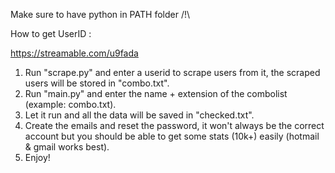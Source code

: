 Make sure to have python in PATH folder /!\

How to get UserID : 

https://streamable.com/u9fada

1. Run "scrape.py" and enter a userid to scrape users from it, the scraped users will be stored in "combo.txt".
2. Run "main.py" and enter the name + extension of the combolist (example: combo.txt).
3. Let it run and all the data will be saved in "checked.txt".
4. Create the emails and reset the password, it won't always be the correct account but you should be able to get some stats (10k+) easily (hotmail & gmail works best).
5. Enjoy!
